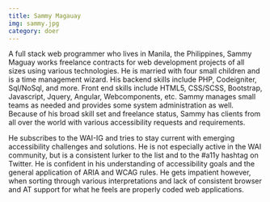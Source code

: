 ```yaml
---
title: Sammy Magauay
img: sammy.jpg
category: doer
---
```


A full stack web programmer who lives in Manila, the Philippines, Sammy Maguay works freelance contracts for web development projects of all sizes using various technologies. He is married with four small children and is a time management wizard.  His backend skills include PHP, Codeigniter, Sql/NoSql, and more. Front end skills include HTML5, CSS/SCSS, Bootstrap, Javascript, Jquery, Angular, Webcomponents, etc. Sammy manages small teams as needed and provides some system administration as well. Because of his broad skill set and freelance status, Sammy has clients from all over the world with various accessibility requests and requirements.

He subscribes to the WAI-IG and tries to stay current with emerging accessibility challenges and solutions.  He is not especially active in the WAI community, but is a consistent lurker to the list and to the #a11y hashtag on Twitter.  He is confident in his understanding of accessibility goals and the general application of ARIA and WCAG rules.  He gets impatient however, when sorting through various interpretations and lack of consistent browser and AT support for what he feels are properly coded web applications.
